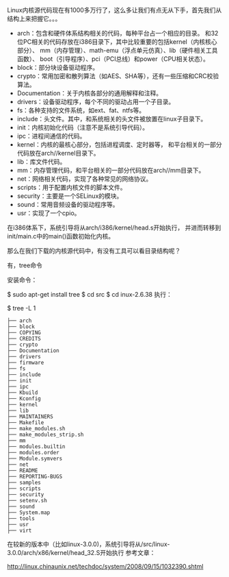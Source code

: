 Linux内核源代码现在有1000多万行了，这么多让我们有点无从下手，首先我们从结构上来把握它。。。

* arch：包含和硬件体系结构相关的代码，每种平台占一个相应的目录。 和32位PC相关的代码存放在i386目录下，其中比较重要的包括kernel（内核核心部分）、 mm（内存管理）、math-emu（浮点单元仿真）、lib（硬件相关工具函数）、 boot（引导程序）、pci（PCI总线）和power（CPU相关状态）。
* block：部分块设备驱动程序。
* crypto：常用加密和散列算法（如AES、SHA等），还有一些压缩和CRC校验算法。
* Documentation：关于内核各部分的通用解释和注释。
* drivers：设备驱动程序，每个不同的驱动占用一个子目录。
* fs：各种支持的文件系统，如ext、fat、ntfs等。
* include：头文件。其中，和系统相关的头文件被放置在linux子目录下。
* init：内核初始化代码（注意不是系统引导代码）。
* ipc：进程间通信的代码。
* kernel：内核的最核心部分，包括进程调度、定时器等， 和平台相关的一部分代码放在arch//kernel目录下。
* lib：库文件代码。
* mm：内存管理代码，和平台相关的一部分代码放在arch//mm目录下。
* net：网络相关代码，实现了各种常见的网络协议。
* scripts：用于配置内核文件的脚本文件。
* security：主要是一个SELinux的模块。
* sound：常用音频设备的驱动程序等。
* usr：实现了一个cpio。

在i386体系下，系统引导将从arch/i386/kernel/head.s开始执行， 并进而转移到init/main.c中的main()函数初始化内核。

那么在我们下载的内核源代码中，有没有工具可以看目录结构呢？

有，tree命令

安装命令：

$ sudo apt-get install tree
$ cd src
$ cd inux-2.6.38
执行：

$ tree -L 1

```
├── arch
├── block
├── COPYING
├── CREDITS
├── crypto
├── Documentation
├── drivers
├── firmware
├── fs
├── include
├── init
├── ipc
├── Kbuild
├── Kconfig
├── kernel
├── lib
├── MAINTAINERS
├── Makefile
├── make_modules.sh
├── make_modules_strip.sh
├── mm
├── modules.builtin
├── modules.order
├── Module.symvers
├── net
├── README
├── REPORTING-BUGS
├── samples
├── scripts
├── security
├── setenv.sh
├── sound
├── System.map
├── tools
├── usr
├── virt
```

在较新的版本中（比如linux-3.0.0)，系统引导将从/src/linux-3.0.0/arch/x86/kernel/head_32.S开始执行
参考文章：

http://linux.chinaunix.net/techdoc/system/2008/09/15/1032390.shtml